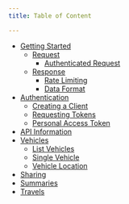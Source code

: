 ```yaml
---
title: Table of Content

---
```


<ul class="sidenav dropable sticky">
  <li class="open has-child">
    <a href="{doc-url}/index">Getting Started</a>
    <ul>
      <li>
        <a href="{doc-url}/index#api-request">Request</a>
        <ul>
          <li><a href="{doc-url}/index#authenticated-request">Authenticated Request</a></li>
        </ul>
      </li>
      <li>
        <a href="{doc-url}/index#api-response">Response</a>
        <ul>
          <li><a href="{doc-url}/index#rate-limiting">Rate Limiting</a></li>
          <li><a href="{doc-url}/index#data-format">Data Format</a></li>
        </ul>
      </li>
    </ul>
  </li>
  <li class="open has-child">
    <a href="{doc-url}/authentication">Authentication</a>
    <ul>
      <li><a href="{doc-url}/authentication#creating-client">Creating a Client</a></li>
      <li><a href="{doc-url}/authentication#requesting-tokens">Requesting Tokens</a></li>
      <li><a href="{doc-url}/authentication#personal-access-token">Personal Access Token</a></li>
    </ul>
  </li>
  <li><a href="{doc-url}/information">API Information</a></li>
  <li class="open has-child">
    <a href="{doc-url}/vehicles">Vehicles</a>
    <ul>
      <li><a href="{doc-url}/vehicles#list-vehicles">List Vehicles</a></li>
      <li><a href="{doc-url}/vehicles#single-vehicle">Single Vehicle</a></li>
      <li><a href="{doc-url}/vehicles#vehicle-location">Vehicle Location</a></li>
    </ul>
  </li>
  <li><a href="#">Sharing</a></li>
  <li><a href="#">Summaries</a></li>
  <li><a href="#">Travels</a></li>
</ul>
